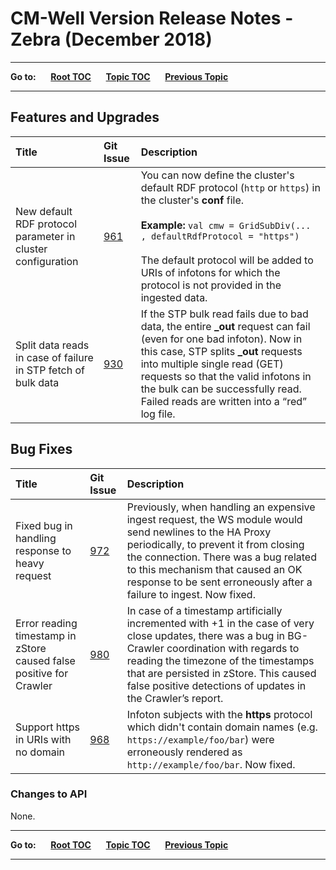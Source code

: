 # CM-Well Version Release Notes - Zebra (December 2018)

----

**Go to:** &nbsp;&nbsp;&nbsp;&nbsp; [**Root TOC**](CM-Well.RootTOC.md) &nbsp;&nbsp;&nbsp;&nbsp; [**Topic TOC**](ReleaseNotes.TOC.md) &nbsp;&nbsp;&nbsp;&nbsp; [**Previous Topic**](ReleaseNotes.Yak.November.2018.md)

----

## Features and Upgrades


Title | Git Issue | Description 
:------|:----------|:------------
New default RDF protocol parameter in cluster configuration | [961](https://github.com/thomsonreuters/CM-Well/pull/961) | You can now define the cluster's default RDF protocol (```http``` or ```https```) in the cluster's **conf** file.<br/><br/>**Example:** ```val cmw = GridSubDiv(... , defaultRdfProtocol = "https")```<br/><br/>The default protocol will be added to URIs of infotons for which the protocol is not provided in the ingested data.
Split data reads in case of failure in STP fetch of bulk data | [930](https://github.com/thomsonreuters/CM-Well/pull/930) | If the STP bulk read fails due to bad data, the entire **_out** request can fail (even for one bad infoton). Now in this case, STP splits **_out** requests into multiple single read (GET) requests so that the valid infotons in the bulk can be successfully read. Failed reads are written into a “red” log file.

 

## Bug Fixes

Title | Git Issue | Description 
:------|:----------|:------------
Fixed bug in handling response to heavy request | [972](https://github.com/thomsonreuters/CM-Well/pull/972) | Previously, when handling an expensive ingest request, the WS module would send newlines to the HA Proxy periodically, to prevent it from closing the connection. There was a bug related to this mechanism that caused an OK response to be sent erroneously after a failure to ingest. Now fixed.
Error reading timestamp in zStore caused false positive for Crawler | [980](https://github.com/thomsonreuters/CM-Well/pull/980) | In case of a timestamp artificially incremented with +1 in the case of very close updates, there was a bug in BG-Crawler coordination with regards to reading the timezone of the timestamps that are persisted in zStore. This caused false positive detections of updates in the Crawler’s report.
Support https in URIs with no domain | [968](https://github.com/thomsonreuters/CM-Well/pull/968) | Infoton subjects with the **https** protocol which didn't contain domain names (e.g. ```https://example/foo/bar```) were erroneously rendered as ```http://example/foo/bar```. Now fixed.

### Changes to API

None.


----

**Go to:** &nbsp;&nbsp;&nbsp;&nbsp; [**Root TOC**](CM-Well.RootTOC.md) &nbsp;&nbsp;&nbsp;&nbsp; [**Topic TOC**](ReleaseNotes.TOC.md) &nbsp;&nbsp;&nbsp;&nbsp; [**Previous Topic**](ReleaseNotes.Yak.November.2018.md)

----